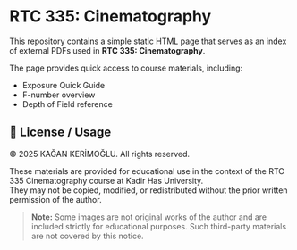 # RTC 335: Cinematography

This repository contains a simple static HTML page that serves as an index of external PDFs used in **RTC 335: Cinematography**.  

The page provides quick access to course materials, including:
- Exposure Quick Guide  
- F-number overview  
- Depth of Field reference  

## 📜 License / Usage

© 2025 KAĞAN KERİMOĞLU. All rights reserved.  

These materials are provided for educational use in the context of the RTC 335 Cinematography course at Kadir Has University.  
They may not be copied, modified, or redistributed without the prior written permission of the author.  

> **Note:** Some images are not original works of the author and are included strictly for educational purposes. Such third-party materials are not covered by this notice.
